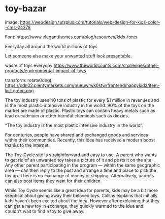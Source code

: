 # toy-bazar

image:
https://webdesign.tutsplus.com/tutorials/web-design-for-kids-color--cms-24378

Font:
https://www.elegantthemes.com/blog/resources/kids-fonts


Everyday all around the world millions of toys 

Let someone else make your unwanted stuff look presentable.


waste of toys everyday
https://www.theworldcounts.com/challenges/other-products/environmental-impact-of-toys



transform: rotate0deg\);
https://cdn02.plentymarkets.com/oueuwrwk0stw/frontend/happykidz/item-list-green.png



The toy industry uses 40 tons of plastic for every $1 million in revenues and is the most plastic-intensive industry in the world. 90% of the toys on the market are made of plastic. Plastic toys can contain heavy metals such as lead or cadmium or other harmful chemicals such as dioxins.

“The toy industry is the most plastic intensive industry in the world”.


For centuries, people have shared and exchanged goods and services within their communities. Recently, this idea has received a modern boost thanks to the internet.


The Toy-Cycle site is straightforward and easy to use. A parent who wants to get rid of an unwanted toy takes a picture of it and posts it on the site. Any other parent participating in the program — within the same geographic area — can then reply to the post and arrange a time and place to pick the toy up. There is no exchange of money or shipping. Alternatively, parents can also post items they want for their children.

While Toy Cycle seems like a great idea for parents, kids may be a bit more skeptical about giving away their beloved toys. Collins explains that initially kids haven't been excited about the idea. However after explaining that they can get a new toy in exchange, they quickly warmed to the idea and couldn’t wait to find a toy to give away.
